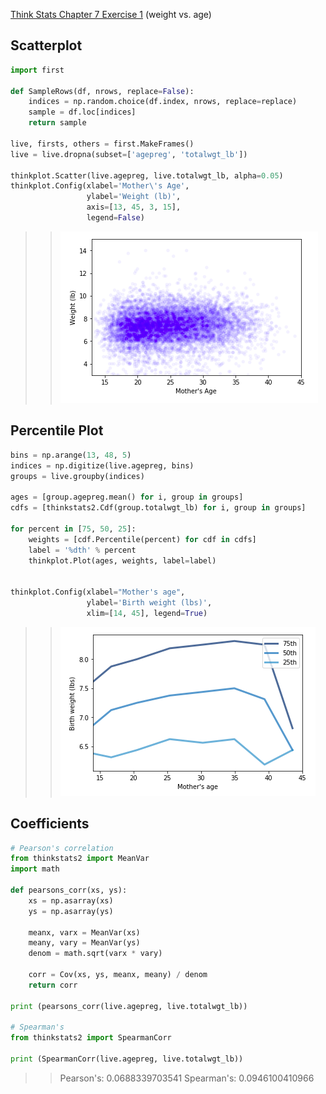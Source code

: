 [Think Stats Chapter 7 Exercise 1](http://greenteapress.com/thinkstats2/html/thinkstats2008.html#toc70) (weight vs. age)

## Scatterplot
```python
import first

def SampleRows(df, nrows, replace=False):
    indices = np.random.choice(df.index, nrows, replace=replace)
    sample = df.loc[indices]
    return sample

live, firsts, others = first.MakeFrames()
live = live.dropna(subset=['agepreg', 'totalwgt_lb'])

thinkplot.Scatter(live.agepreg, live.totalwgt_lb, alpha=0.05)
thinkplot.Config(xlabel='Mother\'s Age',
                 ylabel='Weight (lb)',
                 axis=[13, 45, 3, 15],
                 legend=False)
```
>> ![](https://github.com/aaronmunoz/dsp/blob/master/statistics/images/q7_scatter.png)
## Percentile Plot
```python
bins = np.arange(13, 48, 5)
indices = np.digitize(live.agepreg, bins)
groups = live.groupby(indices)

ages = [group.agepreg.mean() for i, group in groups]
cdfs = [thinkstats2.Cdf(group.totalwgt_lb) for i, group in groups]

for percent in [75, 50, 25]:
    weights = [cdf.Percentile(percent) for cdf in cdfs]
    label = '%dth' % percent
    thinkplot.Plot(ages, weights, label=label)
    

thinkplot.Config(xlabel="Mother's age",
                 ylabel='Birth weight (lbs)',
                 xlim=[14, 45], legend=True)
```
>> ![](https://github.com/aaronmunoz/dsp/blob/master/statistics/images/q7_percentile.png)
## Coefficients
```python
# Pearson's correlation
from thinkstats2 import MeanVar
import math

def pearsons_corr(xs, ys):
    xs = np.asarray(xs)
    ys = np.asarray(ys)

    meanx, varx = MeanVar(xs)
    meany, vary = MeanVar(ys)
    denom = math.sqrt(varx * vary)
    
    corr = Cov(xs, ys, meanx, meany) / denom
    return corr

print (pearsons_corr(live.agepreg, live.totalwgt_lb))

# Spearman's
from thinkstats2 import SpearmanCorr

print (SpearmanCorr(live.agepreg, live.totalwgt_lb))
```
>> Pearson's: 0.0688339703541
>> Spearman's: 0.0946100410966
